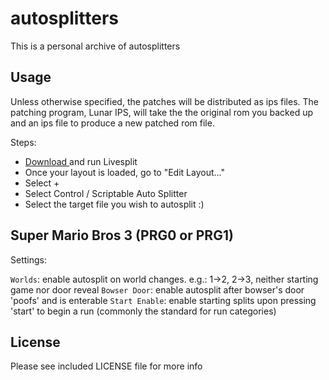 autosplitters
=============

This is a personal archive of autosplitters

Usage
-----

Unless otherwise specified, the patches will be distributed as ips files.
The patching program, Lunar IPS, will take the the original rom you backed
up and an ips file to produce a new patched rom file.

Steps:

* [Download <link>](http://livesplit.github.io/downloads/) and run Livesplit
* Once your layout is loaded, go to "Edit Layout..."
* Select +
* Select Control / Scriptable Auto Splitter
* Select the target file you wish to autosplit :)

Super Mario Bros 3 (PRG0 or PRG1)
---------------------------------

Settings:

`Worlds`: enable autosplit on world changes. e.g.: 1->2, 2->3, neither starting game nor door reveal
`Bowser Door`: enable autosplit after bowser's door 'poofs' and is enterable
`Start Enable`: enable starting splits upon pressing 'start' to begin a run (commonly the standard for run categories)

License
-------

Please see included LICENSE file for more info